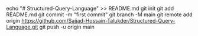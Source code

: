 echo "# Structured-Query-Language" >> README.md
git init
git add README.md
git commit -m "first commit"
git branch -M main
git remote add origin https://github.com/Sajjad-Hossain-Talukder/Structured-Query-Language.git
git push -u origin main